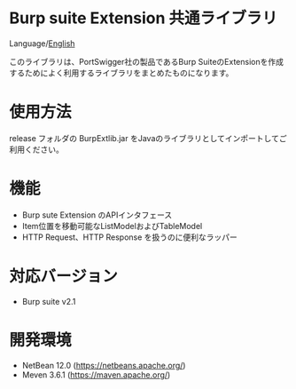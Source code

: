Burp suite Extension 共通ライブラリ
=============

Language/[English](Readme-ja.md)

このライブラリは、PortSwigger社の製品であるBurp SuiteのExtensionを作成するためによく利用するライブラリをまとめたものになります。

# 使用方法

release フォルダの BurpExtlib.jar をJavaのライブラリとしてインポートしてご利用ください。

# 機能

* Burp sute Extension のAPIインタフェース
* Item位置を移動可能なListModelおよびTableModel
* HTTP Request、HTTP Response を扱うのに便利なラッパー

# 対応バージョン
* Burp suite v2.1

# 開発環境

* NetBean 12.0 (https://netbeans.apache.org/)
* Meven 3.6.1 (https://maven.apache.org/)

